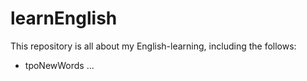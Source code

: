 # learnEnglish
This repository is all about my English-learning, including the follows:
 * tpoNewWords
 ...
